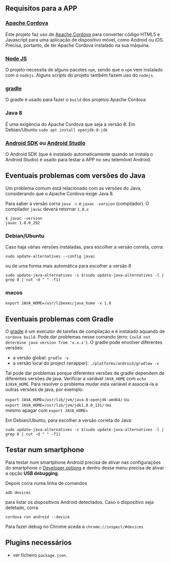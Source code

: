 ## Requisitos para a APP

### [Apache Cordova](https://cordova.apache.org/)

Este projeto faz uso de <a href="https://cordova.apache.org/">Apache Cordova</a> para converter código HTML5 e Javascript para uma aplicação de dispositivo móvel, como Android ou iOS. Precisa, portanto, de ter Apache Cordova instalado na sua máquina.

### [Node JS](https://nodejs.org/en/download/)

O projeto necessita de alguns pacotes `npm`, sendo que o `npm` vem instalado com o `nodejs`.
Alguns scripts do projeto também fazem uso do `nodejs`.

### [gradle](https://docs.gradle.org/current/userguide/what_is_gradle.html)

O gradle é usado para fazer o `build` dos projetos Apache Cordova

### Java 8

É uma exigência do Apache Cordova que seja a versão 8. Em Debian/Ubuntu `sudo apt install openjdk-8-jdk`

### [Android SDK](https://stackoverflow.com/questions/34556884/how-to-install-android-sdk-on-ubuntu) ou [Android Studio](https://developer.android.com/studio/install)

O Android SDK (que é instalado automaticamente quando se instala o Android Studio) é usado para testar a APP no seu telemóvel Android.

## Eventuais problemas com versões do Java

Um problema comum está relacionado com as versões do Java, considerando que o Apache Cordova exige Java 8.

Para saber a versão corra `java -c` e `javac -version` (compilador). O compilador `javac` deverá retornar `1.8.x`

```
$ javac -version
javac 1.8.0_292
```

### Debian/Ubuntu
Caso haja várias versões instaladas, para escolher a versão correta, corra:

`sudo update-alternatives --config javac` 

ou de uma forma mais automática para escolher a versão 8

`sudo update-java-alternatives -s $(sudo update-java-alternatives -l | grep 8 | cut -d " " -f1)`

### macos
`export JAVA_HOME=/usr/libexec/java_home -v 1.8`

## Eventuais problemas com Gradle

O [gradle](https://docs.gradle.org/current/userguide/what_is_gradle.html) é um executor de tarefas de compilação e é instalado aquando de `cordova build`. Pode dar problemas nesse comando (erro: `Could not determine java version from 'x.x.x'`). O gradle pode envolver diferentes versões:

- a versão global: `gradle -v`
- a versão local do project (wrapper): `./platforms/android/gradlew -v`

Tal pode dar problemas porque diferentes versões de gradle dependem de diferentes versões de java. Verificar a variável `JAVA_HOME` com `echo $JAVA_HOME`. Para resolver o problema mudar esta variável e associá-la a outras versões de java, por exemplo:

`export JAVA_HOME=/usr/lib/jvm/java-8-openjdk-amd64/` ou<br>
`export JAVA_HOME=/usr/lib/jvm/jdk1.8.0_131/` ou<br>
mesmo apagar com `export JAVA_HOME=`

Em Debian/Ubuntu, para escolher a versão correta do Java:

`sudo update-java-alternatives -s $(sudo update-java-alternatives -l | grep 8 | cut -d " " -f1)`

## Testar num smartphone

Para testar num smartphone Android precisa de ativar nas configurações do smartphone o [Developer options](https://developer.android.com/studio/command-line/adb#Enabling) e dentro desse menu precisa de ativar a opção <b>USB debugging</b>.

Depois corra numa linha de comandos

`adb devices`

para listar os dispositivos Android detectados. Caso o dispositivo seja detetado, corra

`cordova run android --device`

Para fazer debug no Chrome aceda a `chrome://inspect/#devices`

## Plugins necessários

* ver ficheiro `package.json`.
